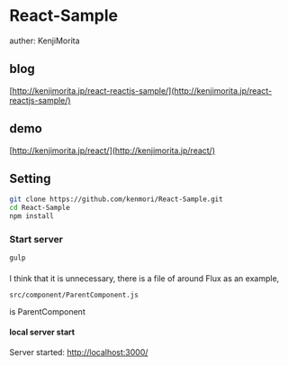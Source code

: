 # React-Sample

auther: KenjiMorita

## blog
[http://kenjimorita.jp/react-reactjs-sample/](http://kenjimorita.jp/react-reactjs-sample/)

## demo
[http://kenjimorita.jp/react/](http://kenjimorita.jp/react/)


## Setting
```bash
git clone https://github.com/kenmori/React-Sample.git
cd React-Sample
npm install
```

### Start server
```bash
gulp
```

####
I think that it is unnecessary, there is a file of around Flux as an example,

```
src/component/ParentComponent.js
```
is ParentComponent

#### local server start
Server started: [http://localhost:3000/](http://localhost:3000/)

